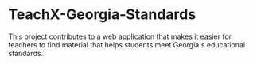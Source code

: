 # TeachX-Georgia-Standards
This project contributes to a web application that makes it easier for teachers to find material that helps students meet Georgia's educational standards.
